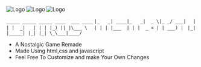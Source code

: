 ![Logo](https://img.icons8.com/?size=100&id=20909&format=png&color=000000) ![Logo](https://img.icons8.com/?size=100&id=7gdY5qNXaKC0&format=png&color=000000) ![Logo](https://img.icons8.com/?size=100&id=108784&format=png&color=000000)

``` _____ _____ _____ ____  ___ ____ ``` 
```|_   _| ____|_   _|  _ \|_ _/ ___|```
```  | | |  _|   | | | |_) || |\___ \``` 
```  | | | |___  | | |  _ < | | ___) |```
```  |_| |_____| |_| |_| \_\___|____/ ```

- A Nostalgic Game Remade
- Made Using html,css and javascript
- Feel Free To Customize and make Your Own Changes
  
